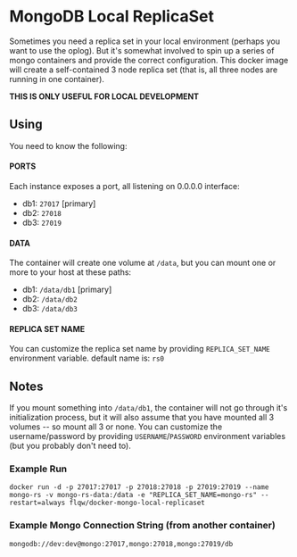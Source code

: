 # MongoDB Local ReplicaSet

Sometimes you need a replica set in your local environment (perhaps you want to use the oplog). But it's somewhat involved to spin up a series of mongo containers and provide the correct configuration. This docker image will create a self-contained 3 node replica set (that is, all three nodes are running in one container).

**THIS IS ONLY USEFUL FOR LOCAL DEVELOPMENT**

## Using

You need to know the following:

#### PORTS
Each instance exposes a port, all listening on 0.0.0.0 interface:

  - db1: `27017` [primary]
  - db2: `27018`
  - db3: `27019`

#### DATA
The container will create one volume at `/data`, but you can mount one or more to your host at these paths:

  - db1: `/data/db1` [primary]
  - db2: `/data/db2`
  - db3: `/data/db3`

#### REPLICA SET NAME
You can customize the replica set name by providing `REPLICA_SET_NAME` environment variable. default name is: `rs0`

## Notes

If you mount something into `/data/db1`, the container will not go through it's initialization process, but it will also assume that you have mounted all 3 volumes -- so mount all 3 or none. You can customize the username/password by providing `USERNAME`/`PASSWORD` environment variables (but you probably don't need to).

### Example Run

    docker run -d -p 27017:27017 -p 27018:27018 -p 27019:27019 --name mongo-rs -v mongo-rs-data:/data -e "REPLICA_SET_NAME=mongo-rs" --restart=always flqw/docker-mongo-local-replicaset

### Example Mongo Connection String (from another container)

    mongodb://dev:dev@mongo:27017,mongo:27018,mongo:27019/db
